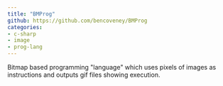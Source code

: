 ```yaml
---
title: "BMProg"
github: https://github.com/bencoveney/BMProg
categories:
- c-sharp
- image
- prog-lang
---
```


Bitmap based programming "language" which uses pixels of images as instructions and outputs gif files showing execution.
